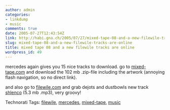 ```yaml
---
author: admin
categories:
- linkdump
- music
comments: true
date: 2005-07-27T12:43:54Z
link: http://habi.gna.ch/2005/07/27/mixed-tape-08-and-a-new-filewile-tracks-are-online/
slug: mixed-tape-08-and-a-new-filewile-tracks-are-online
title: mixed tape 08 and a new filewile tracks are online
wordpress_id: 49
---
```


mercedes again gives you 15 nice tracks to download. go to [mixed-tape.com](http://www.mercedes-benz.com/mixedtape) and download the 102 mb .zip-file including the artwork (annoying flash navigation, so no direct link).
  
and also go to [filewile.com](http://filewile.com/) and grab dejots and dustbowls new track [shlenco](http://filewile.com/media/shlenco.mp3) (5.3 mb .mp3), very groovy!





Technorati Tags: [filewile](http://technorati.com/tag/filewile), [mercedes](http://technorati.com/tag/mercedes), [mixed-tape](http://technorati.com/tag/mixed-tape), [music](http://technorati.com/tag/music)
